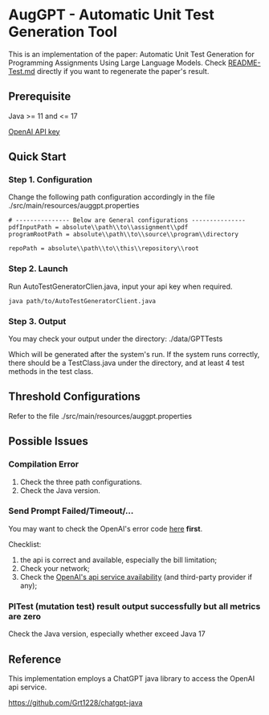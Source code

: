 # AugGPT - Automatic Unit Test Generation Tool

This is an implementation of the paper:
Automatic Unit Test Generation for Programming Assignments
Using Large Language Models. Check [README-Test.md](README-Test.md)
directly if you want to regenerate the paper's result.

## Prerequisite

Java >= 11 and <= 17

[OpenAI API key](https://platform.openai.com/api-keys)

## Quick Start

### Step 1. Configuration

Change the following path configuration accordingly in the file
./src/main/resources/auggpt.properties
```text
# --------------- Below are General configurations ---------------
pdfInputPath = absolute\\path\\to\\assignment\\pdf
programRootPath = absolute\\path\\to\\source\\program\\directory

repoPath = absolute\\path\\to\\this\\repository\\root
```

### Step 2. Launch

Run AutoTestGeneratorClien.java, input your api key when required.

```shell
java path/to/AutoTestGeneratorClient.java
```

### Step 3. Output

You may check your output under the directory:
./data/GPTTests

Which will be generated after the system's run.
If the system runs correctly, there should be a TestClass.java under the directory,
and at least 4 test methods in the test class.

## Threshold Configurations

Refer to the file ./src/main/resources/auggpt.properties

## Possible Issues

### Compilation Error

1. Check the three path configurations.
2. Check the Java version.

### Send Prompt Failed/Timeout/...

You may want to check the OpenAI's error code [here](https://platform.openai.com/docs/guides/error-codes/api-errors) **first**.

Checklist:

1. the api is correct and available, especially the bill limitation;
2. Check your network;
3. Check the [OpenAI's api service availability](https://status.openai.com/) (and third-party provider if any);

### PITest (mutation test) result output successfully but all metrics are zero

Check the Java version, especially whether exceed Java 17


## Reference

This implementation employs a ChatGPT java library to access the OpenAI api service.

https://github.com/Grt1228/chatgpt-java